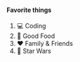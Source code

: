 #### Favorite things
1. :computer: Coding
2. :hamburger: Good Food
3. :heart: Family & Friends
4. :rocket: Star Wars
